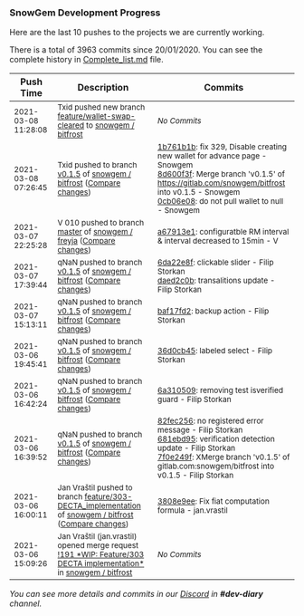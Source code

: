 
### SnowGem Development Progress

Here are the last 10 pushes to the projects we are currently working.

There is a total of 3963 commits since 20/01/2020. You can see the complete history in
 [Complete_list.md](Complete_list.md) file.

| Push Time | Description | Commits |
| --- | --- | --- |
| <sub>2021-03-08 11:28:08</sub> | <sub>Txid pushed new branch [feature/wallet\-swap\-cleared](https://gitlab.com/snowgem/bitfrost/commits/feature/wallet-swap-cleared) to [snowgem / bitfrost](https://gitlab.com/snowgem/bitfrost)</sub> | <sub>_No Commits_</sub> |
| <sub>2021-03-08 07:26:45</sub> | <sub>Txid pushed to branch [v0\.1\.5](https://gitlab.com/snowgem/bitfrost/commits/v0.1.5) of [snowgem / bitfrost](https://gitlab.com/snowgem/bitfrost) ([Compare changes](https://gitlab.com/snowgem/bitfrost/compare/daed2c0ba45267aafc24eb5000f559b4846df766...0cb06e08eae5f88050f8405549f624a721a885e0))</sub> | <sub>[1b761b1b](https://gitlab.com/snowgem/bitfrost/-/commit/1b761b1b73b9a83684ac482c633a0c05dd14f30e): fix 329, Disable creating new wallet for advance page - Snowgem<br>[8d600f3f](https://gitlab.com/snowgem/bitfrost/-/commit/8d600f3feec848d26f2c76ac427e2e358a86106b): Merge branch 'v0.1.5' of https://gitlab.com/snowgem/bitfrost into v0.1.5 - Snowgem<br>[0cb06e08](https://gitlab.com/snowgem/bitfrost/-/commit/0cb06e08eae5f88050f8405549f624a721a885e0): do not pull wallet to null - Snowgem</sub> |
| <sub>2021-03-07 22:25:28</sub> | <sub>V 010 pushed to branch [master](https://gitlab.com/snowgem/freyja/commits/master) of [snowgem / freyja](https://gitlab.com/snowgem/freyja) ([Compare changes](https://gitlab.com/snowgem/freyja/compare/f060304c8a519b0c5edd1098d70a959b098ebbf3...a67913e1e072b70ffb706361f23a6ee2abba5211))</sub> | <sub>[a67913e1](https://gitlab.com/snowgem/freyja/-/commit/a67913e1e072b70ffb706361f23a6ee2abba5211): configuratble RM interval & interval decreased to 15min - V</sub> |
| <sub>2021-03-07 17:39:44</sub> | <sub>qNaN pushed to branch [v0\.1\.5](https://gitlab.com/snowgem/bitfrost/commits/v0.1.5) of [snowgem / bitfrost](https://gitlab.com/snowgem/bitfrost) ([Compare changes](https://gitlab.com/snowgem/bitfrost/compare/baf17fd24f8b9057a892231f409a349319b15bc5...daed2c0ba45267aafc24eb5000f559b4846df766))</sub> | <sub>[6da22e8f](https://gitlab.com/snowgem/bitfrost/-/commit/6da22e8f2aeb5d0589b8f9e6a75473212f681948): clickable slider - Filip Storkan<br>[daed2c0b](https://gitlab.com/snowgem/bitfrost/-/commit/daed2c0ba45267aafc24eb5000f559b4846df766): transalitions update - Filip Storkan</sub> |
| <sub>2021-03-07 15:13:11</sub> | <sub>qNaN pushed to branch [v0\.1\.5](https://gitlab.com/snowgem/bitfrost/commits/v0.1.5) of [snowgem / bitfrost](https://gitlab.com/snowgem/bitfrost) ([Compare changes](https://gitlab.com/snowgem/bitfrost/compare/36d0cb454746e3e75dd4f21edaf9a55a6faa0062...baf17fd24f8b9057a892231f409a349319b15bc5))</sub> | <sub>[baf17fd2](https://gitlab.com/snowgem/bitfrost/-/commit/baf17fd24f8b9057a892231f409a349319b15bc5): backup action - Filip Storkan</sub> |
| <sub>2021-03-06 19:45:41</sub> | <sub>qNaN pushed to branch [v0\.1\.5](https://gitlab.com/snowgem/bitfrost/commits/v0.1.5) of [snowgem / bitfrost](https://gitlab.com/snowgem/bitfrost) ([Compare changes](https://gitlab.com/snowgem/bitfrost/compare/6a31050952fe0ef5f3c9b21118ae42a5a6c3bb0b...36d0cb454746e3e75dd4f21edaf9a55a6faa0062))</sub> | <sub>[36d0cb45](https://gitlab.com/snowgem/bitfrost/-/commit/36d0cb454746e3e75dd4f21edaf9a55a6faa0062): labeled select - Filip Storkan</sub> |
| <sub>2021-03-06 16:42:24</sub> | <sub>qNaN pushed to branch [v0\.1\.5](https://gitlab.com/snowgem/bitfrost/commits/v0.1.5) of [snowgem / bitfrost](https://gitlab.com/snowgem/bitfrost) ([Compare changes](https://gitlab.com/snowgem/bitfrost/compare/7f0e249f371bccd4b5eed6a3e558b466c27118ed...6a31050952fe0ef5f3c9b21118ae42a5a6c3bb0b))</sub> | <sub>[6a310509](https://gitlab.com/snowgem/bitfrost/-/commit/6a31050952fe0ef5f3c9b21118ae42a5a6c3bb0b): removing test isverified guard - Filip Storkan</sub> |
| <sub>2021-03-06 16:39:52</sub> | <sub>qNaN pushed to branch [v0\.1\.5](https://gitlab.com/snowgem/bitfrost/commits/v0.1.5) of [snowgem / bitfrost](https://gitlab.com/snowgem/bitfrost) ([Compare changes](https://gitlab.com/snowgem/bitfrost/compare/71054dd4ca12264e8d862e011abe532eaeee779b...7f0e249f371bccd4b5eed6a3e558b466c27118ed))</sub> | <sub>[82fec256](https://gitlab.com/snowgem/bitfrost/-/commit/82fec2565d31ef3f6ab88018ee37aeab08201b92): no registered error message - Filip Storkan<br>[681ebd95](https://gitlab.com/snowgem/bitfrost/-/commit/681ebd95bc269da02ce0e90644e9fe9c2cfc58b1): verification detection update - Filip Storkan<br>[7f0e249f](https://gitlab.com/snowgem/bitfrost/-/commit/7f0e249f371bccd4b5eed6a3e558b466c27118ed): XMerge branch 'v0.1.5' of gitlab.com:snowgem/bitfrost into v0.1.5 - Filip Storkan</sub> |
| <sub>2021-03-06 16:00:11</sub> | <sub>Jan Vraštil pushed to branch [feature/303\-DECTA\_implementation](https://gitlab.com/snowgem/bitfrost/commits/feature/303-DECTA_implementation) of [snowgem / bitfrost](https://gitlab.com/snowgem/bitfrost) ([Compare changes](https://gitlab.com/snowgem/bitfrost/compare/f110bfb01a1fdf3f80e03f2eb5a8d7ae7cf836c8...3808e9ee39dbdddd4e0060e553d7018d3bb90b01))</sub> | <sub>[3808e9ee](https://gitlab.com/snowgem/bitfrost/-/commit/3808e9ee39dbdddd4e0060e553d7018d3bb90b01): Fix fiat computation formula - jan.vrastil</sub> |
| <sub>2021-03-06 15:09:26</sub> | <sub>Jan Vraštil (jan.vrastil) opened merge request [\!191 \*WIP: Feature/303 DECTA implementation\*](https://gitlab.com/snowgem/bitfrost/-/merge_requests/191) in [snowgem / bitfrost](https://gitlab.com/snowgem/bitfrost)</sub> | <sub>_No Commits_</sub> |

_You can see more details and commits in our [Discord](https://discord.gg/zumGnbg) in **#dev-diary** channel._

